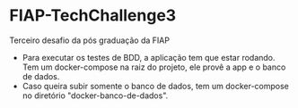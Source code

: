# FIAP-TechChallenge3
Terceiro desafio da pós graduação da FIAP

- Para executar os testes de BDD, a aplicação tem que estar rodando. Tem um docker-compose na raiz do projeto, ele provê a app e o banco de dados.
- Caso queira subir somente o banco de dados, tem um docker-compose no diretório "docker-banco-de-dados".
